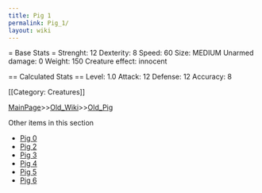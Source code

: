 ```yaml
---
title: Pig 1
permalink: Pig_1/
layout: wiki
---
```

= Base Stats =
 Strenght: 12
 Dexterity: 8
 Speed: 60
 Size: MEDIUM
 Unarmed damage: 0
 Weight: 150
 Creature effect: innocent

== Calculated Stats ==
 Level: 1.0
 Attack: 12
 Defense: 12
 Accuracy: 8

[[Category: Creatures]]

[MainPage](/keeperrl_wiki/ "wikilink")>>[Old_Wiki](/keeperrl_wiki/Old_Wiki "wikilink")>>[Old_Pig](/keeperrl_wiki/Old_Pig "wikilink")

Other items in this section
-    [Pig 0](/keeperrl_wiki/Pig_0 "wikilink")
-    [Pig 2](/keeperrl_wiki/Pig_2 "wikilink")
-    [Pig 3](/keeperrl_wiki/Pig_3 "wikilink")
-    [Pig 4](/keeperrl_wiki/Pig_4 "wikilink")
-    [Pig 5](/keeperrl_wiki/Pig_5 "wikilink")
-    [Pig 6](/keeperrl_wiki/Pig_6 "wikilink")
